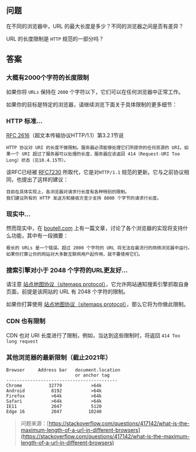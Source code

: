 ## 问题

在不同的浏览器中，URL 的最大长度是多少？不同的浏览器之间是否有差异？

URL 的长度限制是 `HTTP` 规范的一部分吗？

## 答案

### 大概有2000个字符的长度限制

如果你将 `URLs` 保持在 `2000` 个字符以下，它们可以在任何浏览器中正常工作。

如果你的目标是特定的浏览器，请继续浏览下面关于具体限制的更多细节：

### HTTP 标准...

[RFC 2616](http://www.faqs.org/rfcs/rfc2616.html)（超文本传输协议HTTP/1.1）第3.2.1节说

    HTTP 协议对 URI 的长度不做限制。服务器必须能够处理它们所提供的任何资源的 URI。如果一个 URI 超过了服务器可以处理的长度，服务器应该返回 414（Request-URI Too Long）状态（见10.4.15节）。

该RFC已经被 [RFC7230](https://www.rfc-editor.org/rfc/rfc7230#section-3.1.1) 所取代，它是对`HTTP/1.1` 规范的更新。它与之前协议相同，也提出了这样的建议：

    目前在具体实现上，各浏览器对请求行长度有各种特别的限制。
    我们建议所有的 HTTP 发送方和接收方至少支持 8000 个字节的请求行长度。

### 现实中...

然而现实中，在 [boutell.com](boutell.com) 上有一篇文章，讨论了各个浏览器的实现将支持什么功能，其中有一段摘要：

    极长的 URLs 是一个错误。超过 2000 个字符的 URL 将无法在最流行的网络浏览器中运行。
    如果你打算让你的网站对大多数互联网用户起作用，就不要使用它们。

### 搜索引擎对小于 2048 个字符的URL更友好...

请注意 [站点地图协议（sitemaps protocol）](https://www.sitemaps.org/protocol.html)，它允许网站通知搜索引擎抓取自身页面，前提是该网站的 URL 有 2048 个字符的限制。

如果你打算使用 [站点地图协议（sitemaps protocol）](https://www.sitemaps.org/protocol.html)，那么它将为你做此限制。

### CDN 也有限制

CDN 也对 URI 长度进行了限制，例如，当达到这些限制时，将返回 `414 Too long request`

### 其他浏览器的最新限制（截止2021年）

    Browser     Address bar   document.location
                              or anchor tag
    ------------------------------------------
    Chrome          32779           >64k
    Android          8192           >64k
    Firefox          >64k           >64k
    Safari           >64k           >64k
    IE11             2047           5120
    Edge 16          2047          10240

> 问题来源：[https://stackoverflow.com/questions/417142/what-is-the-maximum-length-of-a-url-in-different-browsers](https://stackoverflow.com/questions/417142/what-is-the-maximum-length-of-a-url-in-different-browsers)